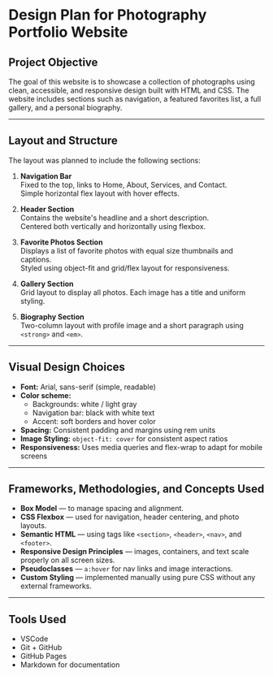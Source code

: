 # Design Plan for Photography Portfolio Website

## Project Objective

The goal of this website is to showcase a collection of photographs using clean, accessible, and responsive design built with HTML and CSS. The website includes sections such as navigation, a featured favorites list, a full gallery, and a personal biography.

---

## Layout and Structure

The layout was planned to include the following sections:

1. **Navigation Bar**  
   Fixed to the top, links to Home, About, Services, and Contact.  
   Simple horizontal flex layout with hover effects.

2. **Header Section**  
   Contains the website's headline and a short description.  
   Centered both vertically and horizontally using flexbox.

3. **Favorite Photos Section**  
   Displays a list of favorite photos with equal size thumbnails and captions.  
   Styled using object-fit and grid/flex layout for responsiveness.

4. **Gallery Section**  
   Grid layout to display all photos. Each image has a title and uniform styling.

5. **Biography Section**  
   Two-column layout with profile image and a short paragraph using `<strong>` and `<em>`.

---

## Visual Design Choices

- **Font:** Arial, sans-serif (simple, readable)
- **Color scheme:**  
  - Backgrounds: white / light gray  
  - Navigation bar: black with white text  
  - Accent: soft borders and hover color
- **Spacing:** Consistent padding and margins using rem units
- **Image Styling:** `object-fit: cover` for consistent aspect ratios
- **Responsiveness:** Uses media queries and flex-wrap to adapt for mobile screens

---

## Frameworks, Methodologies, and Concepts Used

- **Box Model** — to manage spacing and alignment.
- **CSS Flexbox** — used for navigation, header centering, and photo layouts.
- **Semantic HTML** — using tags like `<section>`, `<header>`, `<nav>`, and `<footer>`.
- **Responsive Design Principles** — images, containers, and text scale properly on all screen sizes.
- **Pseudoclasses** — `a:hover` for nav links and image interactions.
- **Custom Styling** — implemented manually using pure CSS without any external frameworks.

---

## Tools Used

- VSCode
- Git + GitHub
- GitHub Pages
- Markdown for documentation
